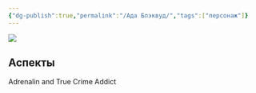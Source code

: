 ```yaml
---
{"dg-publish":true,"permalink":"/Ада Блэквуд/","tags":["персонаж"]}
---
```


![](https://foundry.owlbeardm.com/dresden/wealthy.webp)
## Аспекты
Adrenalin and True Crime Addict

